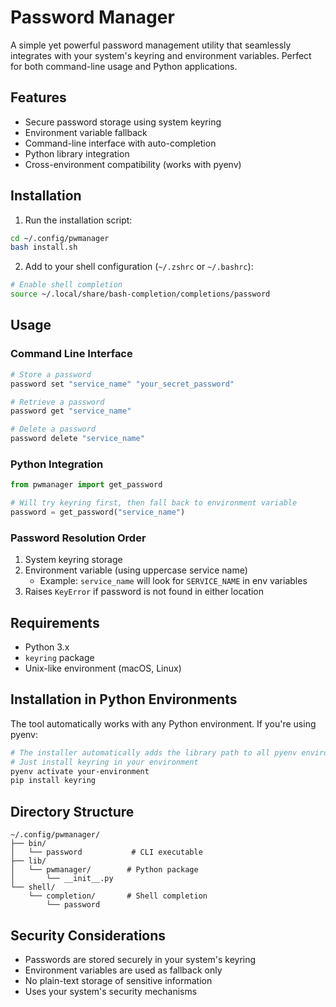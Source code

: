 # Password Manager

A simple yet powerful password management utility that seamlessly integrates with your system's keyring and environment variables. Perfect for both command-line usage and Python applications.

## Features

- Secure password storage using system keyring
- Environment variable fallback
- Command-line interface with auto-completion
- Python library integration
- Cross-environment compatibility (works with pyenv)

## Installation


1. Run the installation script:
```bash
cd ~/.config/pwmanager
bash install.sh
```

2. Add to your shell configuration (`~/.zshrc` or `~/.bashrc`):
```bash
# Enable shell completion
source ~/.local/share/bash-completion/completions/password
```

## Usage

### Command Line Interface

```bash
# Store a password
password set "service_name" "your_secret_password"

# Retrieve a password
password get "service_name"

# Delete a password
password delete "service_name"
```

### Python Integration

```python
from pwmanager import get_password

# Will try keyring first, then fall back to environment variable
password = get_password("service_name")
```

### Password Resolution Order

1. System keyring storage
2. Environment variable (using uppercase service name)
   - Example: `service_name` will look for `SERVICE_NAME` in env variables
3. Raises `KeyError` if password is not found in either location

## Requirements

- Python 3.x
- `keyring` package
- Unix-like environment (macOS, Linux)

## Installation in Python Environments

The tool automatically works with any Python environment. If you're using pyenv:

```bash
# The installer automatically adds the library path to all pyenv environments
# Just install keyring in your environment
pyenv activate your-environment
pip install keyring
```

## Directory Structure

```
~/.config/pwmanager/
├── bin/
│   └── password           # CLI executable
├── lib/
│   └── pwmanager/        # Python package
│       └── __init__.py
└── shell/
    └── completion/       # Shell completion
        └── password
```

## Security Considerations

- Passwords are stored securely in your system's keyring
- Environment variables are used as fallback only
- No plain-text storage of sensitive information
- Uses your system's security mechanisms
